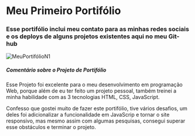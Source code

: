 <h1>Meu Primeiro Portifólio</h1>
<h3>Esse portifólio inclui meu contato para as minhas redes sociais e os deploys de alguns projetos existentes aqui no meu Git-hub</h3>

![MeuPortifólioN1](https://github.com/DevGustavoGantois/Portifolio-Dev-Front-End-Me/assets/123424700/addba604-3605-4200-8b43-9d2a92eabab7)

<h5>Comentário sobre o Projeto de Portifólio</h5>

<p>Esse Projeto foi excelente para o meu desenvolvimento em programação Web, porque além de eu ter feito um projeto pessoal, também treinei a minha habilidade com as 3 tecnologias HTML, CSS, JavaScript.</p>

<p>Confesso que gostei muito de fazer este portifólio, tive vários desafios, um deles foi adicionalizar a funcionalidade em JavaScrip e tornar o site responsivo, mas mesmo assim com algumas pesquisas, consegui superar esse obstáculos e terminar o projeto.</p>

